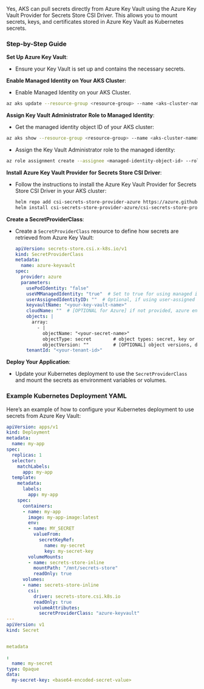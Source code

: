 Yes, AKS can pull secrets directly from Azure Key Vault using the Azure Key Vault Provider for Secrets Store CSI Driver. This allows you to mount secrets, keys, and certificates stored in Azure Key Vault as Kubernetes secrets.

### Step-by-Step Guide

**Set Up Azure Key Vault**:
   - Ensure your Key Vault is set up and contains the necessary secrets.

**Enable Managed Identity on Your AKS Cluster**:
   - Enable Managed Identity on your AKS Cluster.
   ```sh
   az aks update --resource-group <resource-group> --name <aks-cluster-name> --enable-managed-identity
   ```

**Assign Key Vault Administrator Role to Managed Identity**:
   - Get the managed identity object ID of your AKS cluster:
   ```sh
   az aks show --resource-group <resource-group> --name <aks-cluster-name> --query "identityProfile.kubeletidentity.objectId" -o tsv
   ```
   - Assign the Key Vault Administrator role to the managed identity:
   ```sh
   az role assignment create --assignee <managed-identity-object-id> --role "Key Vault Administrator" --scope /subscriptions/<subscription-id>/resourceGroups/<resource-group>/providers/Microsoft.KeyVault/vaults/<key-vault-name>
   ```

**Install Azure Key Vault Provider for Secrets Store CSI Driver**:
   - Follow the instructions to install the Azure Key Vault Provider for Secrets Store CSI Driver in your AKS cluster:
     ```sh
     helm repo add csi-secrets-store-provider-azure https://azure.github.io/secrets-store-csi-driver-provider-azure/charts
     helm install csi-secrets-store-provider-azure/csi-secrets-store-provider-azure --generate-name
     ```

**Create a SecretProviderClass**:
   - Create a `SecretProviderClass` resource to define how secrets are retrieved from Azure Key Vault:
     ```yaml
     apiVersion: secrets-store.csi.x-k8s.io/v1
     kind: SecretProviderClass
     metadata:
       name: azure-keyvault
     spec:
       provider: azure
       parameters:
         usePodIdentity: "false"
         useVMManagedIdentity: "true"  # Set to true for using managed identity
         userAssignedIdentityID: ""  # Optional, if using user-assigned identity
         keyvaultName: "<your-key-vault-name>"
         cloudName: ""  # [OPTIONAL for Azure] if not provided, azure environment will default to AzurePublicCloud
         objects: |
           array:
             - |
               objectName: "<your-secret-name>"
               objectType: secret        # object types: secret, key or cert
               objectVersion: ""         # [OPTIONAL] object versions, default to latest if empty
         tenantId: "<your-tenant-id>"
     ```

**Deploy Your Application**:
   - Update your Kubernetes deployment to use the `SecretProviderClass` and mount the secrets as environment variables or volumes.

### Example Kubernetes Deployment YAML

Here’s an example of how to configure your Kubernetes deployment to use secrets from Azure Key Vault:

```yaml
apiVersion: apps/v1
kind: Deployment
metadata:
  name: my-app
spec:
  replicas: 1
  selector:
    matchLabels:
      app: my-app
  template:
    metadata:
      labels:
        app: my-app
    spec:
      containers:
      - name: my-app
        image: my-app-image:latest
        env:
        - name: MY_SECRET
          valueFrom:
            secretKeyRef:
              name: my-secret
              key: my-secret-key
        volumeMounts:
        - name: secrets-store-inline
          mountPath: "/mnt/secrets-store"
          readOnly: true
      volumes:
      - name: secrets-store-inline
        csi:
          driver: secrets-store.csi.k8s.io
          readOnly: true
          volumeAttributes:
            secretProviderClass: "azure-keyvault"
---
apiVersion: v1
kind: Secret


metadata

:
  name: my-secret
type: Opaque
data:
  my-secret-key: <base64-encoded-secret-value>
```